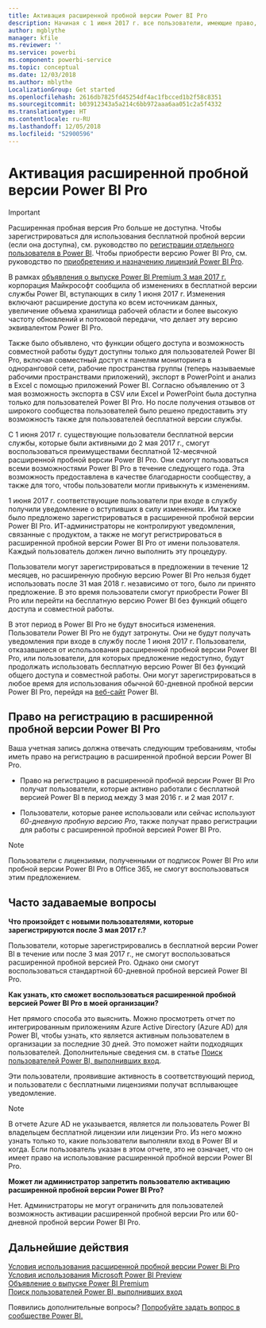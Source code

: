 ```yaml
---
title: Активация расширенной пробной версии Power BI Pro
description: Начиная с 1 июня 2017 г. все пользователи, имеющие право, смогут воспользоваться расширенной пробной версией Power BI Pro.
author: mgblythe
manager: kfile
ms.reviewer: ''
ms.service: powerbi
ms.component: powerbi-service
ms.topic: conceptual
ms.date: 12/03/2018
ms.author: mblythe
LocalizationGroup: Get started
ms.openlocfilehash: 2616db7825fd45254df4ac1fbcced1b2f58c8351
ms.sourcegitcommit: b03912343a5a214c6bb972aaa6aa051c2a5f4332
ms.translationtype: HT
ms.contentlocale: ru-RU
ms.lasthandoff: 12/05/2018
ms.locfileid: "52900596"
---
```

# <a name="extended-pro-trial-activation"></a>Активация расширенной пробной версии Power BI Pro

> [!IMPORTANT]
> Расширенная пробная версия Pro больше не доступна. Чтобы зарегистрироваться для использования бесплатной пробной версии (если она доступна), см. руководство по [регистрации отдельного пользователя в Power BI](service-self-service-signup-for-power-bi.md). Чтобы приобрести версию Power BI Pro, см. руководство по [приобретению и назначению лицензий Power BI Pro](service-admin-purchasing-power-bi-pro.md).

В рамках [объявления о выпуске Power BI Premium 3 мая 2017 г.](https://powerbi.microsoft.com/blog/microsoft-accelerates-modern-bi-adoption-with-power-bi-premium/) корпорация Майкрософт сообщила об изменениях в бесплатной версии службы Power BI, вступающих в силу 1 июня 2017 г. Изменения включают расширение доступа ко всем источникам данных, увеличение объема хранилища рабочей области и более высокую частоту обновлений и потоковой передачи, что делает эту версию эквивалентом Power BI Pro.

Также было объявлено, что функции общего доступа и возможность совместной работы будут доступны только для пользователей Power BI Pro, включая совместный доступ к панелям мониторинга в одноранговой сети, рабочие пространства группы (теперь называемые рабочими пространствами приложений), экспорт в PowerPoint и анализ в Excel с помощью приложений Power BI. Согласно объявлению от 3 мая возможность экспорта в CSV или Excel и PowerPoint была доступна только для пользователей Power BI Pro. Но после получения отзывов от широкого сообщества пользователей было решено предоставить эту возможность также для пользователей бесплатной версии службы.

С 1 июня 2017 г. существующие пользователи бесплатной версии службы, которые были активными до 2 мая 2017 г., смогут воспользоваться преимуществами бесплатной 12-месячной расширенной пробной версии Power BI Pro. Они смогут пользоваться всеми возможностями Power BI Pro в течение следующего года. Эта возможность предоставлена в качестве благодарности сообществу, а также для того, чтобы пользователи могли привыкнуть к изменениям.

1 июня 2017 г. соответствующие пользователи при входе в службу получили уведомление о вступивших в силу изменениях. Им также было предложено зарегистрироваться в расширенной пробной версии Power BI Pro. ИТ-администраторы не контролируют уведомления, связанные с продуктом, а также не могут регистрироваться в расширенной пробной версии Power BI Pro от имени пользователя. Каждый пользователь должен лично выполнить эту процедуру.

Пользователи могут зарегистрироваться в предложении в течение 12 месяцев, но расширенную пробную версию Power BI Pro нельзя будет использовать после 31 мая 2018 г. независимо от того, было ли принято предложение. В это время пользователи смогут приобрести Power BI Pro или перейти на бесплатную версию Power BI без функций общего доступа и совместной работы.

В этот период в Power BI Pro не будут вноситься изменения. Пользователи Power BI Pro не будут затронуты. Они не будут получать уведомления при входе в службу после 1 июня 2017 г. Пользователи, отказавшиеся от использования расширенной пробной версии Power BI Pro, или пользователи, для которых предложение недоступно, будут продолжать использовать бесплатную версию Power BI без функций общего доступа и совместной работы. Они могут зарегистрироваться в любое время для использования обычной 60-дневной пробной версии Power BI Pro, перейдя на [веб-сайт](https://powerbi.microsoft.com/get-started/) Power BI.

## <a name="eligibility-for-extended-pro-trial"></a>Право на регистрацию в расширенной пробной версии Power BI Pro

Ваша учетная запись должна отвечать следующим требованиям, чтобы иметь право на регистрацию в расширенной пробной версии Power BI Pro.

* Право на регистрацию в расширенной пробной версии Power BI Pro получат пользователи, которые активно работали с бесплатной версией Power BI в период между 3 мая 2016 г. и 2 мая 2017 г.

* Пользователи, которые ранее использовали или сейчас используют *60-дневную пробную версию Pro*, также получат право регистрации для работы с расширенной пробной версией Power BI Pro.

> [!NOTE]
> Пользователи с лицензиями, полученными от подписок Power BI Pro или пробной версии Power BI Pro в Office 365, не смогут воспользоваться этим предложением.

## <a name="frequently-asked-questions"></a>Часто задаваемые вопросы

**Что произойдет с новыми пользователями, которые зарегистрируются после 3 мая 2017 г.?**

Пользователи, которые зарегистрировались в бесплатной версии Power BI в течение или после 3 мая 2017 г., не смогут воспользоваться расширенной пробной версией Pro. Однако они смогут воспользоваться стандартной 60-дневной пробной версией Power BI Pro.

**Как узнать, кто сможет воспользоваться расширенной пробной версией Power BI Pro в моей организации?**

Нет прямого способа это выяснить. Можно просмотреть отчет по интегрированным приложениям Azure Active Directory (Azure AD) для Power BI, чтобы узнать, кто является активным пользователем в организации за последние 30 дней. Это поможет найти подходящих пользователей. Дополнительные сведения см. в статье [Поиск пользователей Power BI, выполнивших вход](service-admin-access-usage.md).

Эти пользователи, проявившие активность в соответствующий период, и пользователи с бесплатными лицензиями получат всплывающее уведомление.

> [!NOTE]
> В отчете Azure AD не указывается, является ли пользователь Power BI владельцем бесплатной лицензии или лицензии Pro. Из него можно узнать только то, какие пользователи выполняли вход в Power BI и когда. Если пользователь указан в этом отчете, это не означает, что он имеет право на использование расширенной пробной версии Power BI Pro.

**Может ли администратор запретить пользователю активацию расширенной пробной версии Power BI Pro?**

Нет. Администраторы не могут ограничить для пользователей возможность активации расширенной пробной версии Pro или 60-дневной пробной версии Power BI Pro.

## <a name="next-steps"></a>Дальнейшие действия

[Условия использования расширенной пробной версии Power Bi Pro](https://aka.ms/power-bi-trial)  
[Условия использования Microsoft Power BI Preview](https://powerbi.microsoft.com/terms-of-service/)  
[Объявление о выпуске Power BI Premium](https://aka.ms/pbipremium-announcement)  
[Поиск пользователей Power BI, выполнивших вход](service-admin-access-usage.md)

Появились дополнительные вопросы? [Попробуйте задать вопрос в сообществе Power BI.](https://community.powerbi.com/)